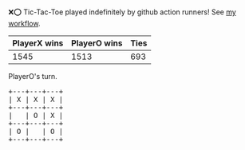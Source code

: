 :x::o: Tic-Tac-Toe played indefinitely by github action runners! See [my workflow](.github/workflows/play.yaml).

|PlayerX wins|PlayerO wins|Ties|
|-|-|-|
|1545|1513|693|

PlayerO's turn.

<pre>
+---+---+---+
| X | X | X |
+---+---+---+
|   | O | X |
+---+---+---+
| O |   | O |
+---+---+---+
</pre>